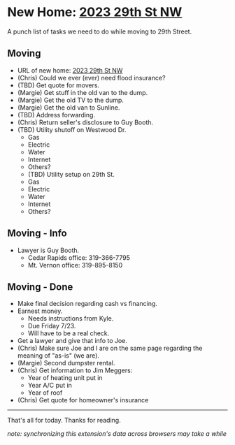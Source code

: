 # New Home: [2023 29th St NW](https://www.zillow.com/homedetails/2023-29th-St-NW-Cedar-Rapids-IA-52405/113103384_zpid/)
A punch list of tasks we need to do while moving to 29th Street.

## Moving
- URL of new home: [2023 29th St NW](https://www.zillow.com/homedetails/2023-29th-St-NW-Cedar-Rapids-IA-52405/113103384_zpid/?utm_medium=referral)
- (Chris) Could we ever (ever) need flood insurance?
- (TBD) Get quote for movers.
- (Margie) Get stuff in the old van to the dump.
- (Margie) Get the old TV to the dump.
- (Margie) Get the old van to Sunline.
- (TBD) Address forwarding.
- (Chris) Return seller's disclosure to Guy Booth.
- (TBD) Utility shutoff on Westwood Dr.
  - Gas
  - Electric
  - Water
  - Internet
  - Others?
  - (TBD) Utility setup on 29th St.
  - Gas
  - Electric
  - Water
  - Internet
  - Others?

## Moving - Info
- Lawyer is Guy Booth.
  - Cedar Rapids office: 319-366-7795
  - Mt. Vernon office: 319-895-8150

## Moving - Done
- Make final decision regarding cash vs financing.
- Earnest money.
  - Needs instructions from Kyle.
  - Due Friday 7/23.
  - Will have to be a real check.
- Get a lawyer and give that info to Joe.
- (Chris) Make sure Joe and I are on the same page regarding the meaning of "as-is" (we are).
- (Margie) Second dumpster rental.
- (Chris) Get information to Jim Meggers:
  - Year of heating unit put in
  - Year A/C put in
  - Year of roof
- (Chris) Get quote for homeowner's insurance
---

That's all for today. Thanks for reading.

_note: synchronizing this extension's data across browsers may take a while_
